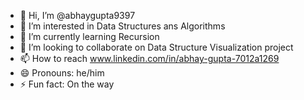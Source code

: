 - 👋 Hi, I’m @abhaygupta9397
- 👀 I’m interested in Data Structures ans Algorithms
- 🌱 I’m currently learning Recursion
- 💞️ I’m looking to collaborate on Data Structure Visualization project
- 📫 How to reach www.linkedin.com/in/abhay-gupta-7012a1269
- 😄 Pronouns: he/him
- ⚡ Fun fact: On the way

<!---
abhaygupta9397/abhaygupta9397 is a ✨ special ✨ repository because its `README.md` (this file) appears on your GitHub profile.
You can click the Preview link to take a look at your changes.
--->
